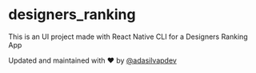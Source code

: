 # designers_ranking
This is an UI project made with React Native CLI for a Designers Ranking App



Updated and maintained with ❤️ by [@adasilvapdev](https://adasilvapdev.github.io/web/)
